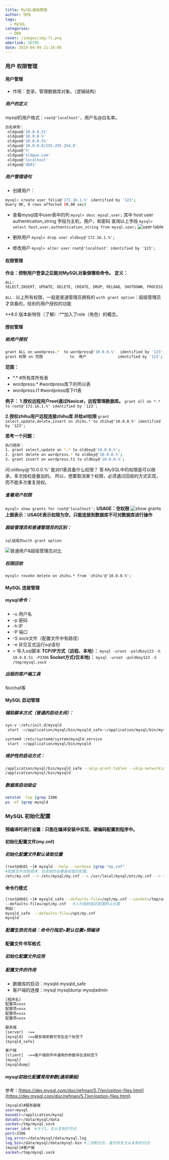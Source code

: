 ```yaml
---
title: MySQL基础管理
author: 饼铛
tags:
  - MySQL
categories:
  - DBA
cover: /images/img-71.png
abbrlink: 26795
date: 2019-04-09 21:16:00
---
```

### 用户 权限管理
#### 用户管理
- 作用：登录，管理数据库对象。（逻辑结构）

##### 用户的定义
mysql的用户格式：`root@'localhost'`，用户名@白名单。
```bash
白名单例：
 oldguo@'10.0.0.51'
 oldguo@'10.0.0.%'
 oldguo@'10.0.0.5%'
 oldguo@'10.0.0.0/255.255.254.0'
 oldguo@'%'
 oldguo@'oldguo.com'
 oldguo@'localhost'
 oldguo@'db01'
```
##### 用户管理语句
- 创建用户：
```bash
mysql> create user felix@'172.16.1.%' identified by '123';
Query OK, 0 rows affected (0.00 sec)
```
- 查看mysql库中user表中的列
`mysql> desc mysql.user;`
其中 host     user  authentication_string
    字段为主机，用户，和密码
查询以上字段
`mysql> select host,user,authentication_string from mysql.user;`
![user table](/images/img-14.png)
- 删除用户
`mysql> drop user oldboy@'172.16.1.%';`

- 修改用户
`mysql> alter user root@'localhost' identified by '123';`

#### 权限管理
**作业：控制用户登录之后能对MySQL对象做哪些命令。**
**定义：**
```bash
ALL:
SELECT,INSERT, UPDATE, DELETE, CREATE, DROP, RELOAD, SHUTDOWN, PROCESS, FILE, REFERENCES, INDEX, ALTER, SHOW DATABASES, SUPER, CREATE TEMPORARY TABLES, LOCK TABLES, EXECUTE, REPLICATION SLAVE, REPLICATION CLIENT, CREATE VIEW, SHOW VIEW, CREATE ROUTINE, ALTER ROUTINE, CREATE USER, EVENT, TRIGGER, CREATE TABLESPACE
```
`ALL` : 以上所有权限，一般是普通管理员拥有的
`with grant option`：超级管理员才具备的，给别的用户授权的功能

**8.0 版本新特性（了解）:**加入了role（角色）的概念。

#### 授权管理
##### 给用户授权
```bash
grant ALL on woedpress.*  to wordpress@'10.0.0.%'  identified by '123';
grant 权限 on 范围            to  用户              identified by '123';
```
**范围：**
- \*.\*    #所有库所有表
- wordpress.\*   #wordpress库下的所以表
- wordpress.t1  #wordpress库下t1表

**例子：**
**1.授权远程用户root通过Navicat，远程管理数据库。**
`grant all on *.* to root@'172.16.1.%' identified by '123';`

**2.授权zhihu用户远程连接zhihu库 并给all权限**
`grant select,update,delete,insert on zhihu.* to zhihu@'10.0.0.%' identified by '123';`

**思考一个问题：**
```bash
执行顺序：
1. grant select,update on *.* to oldboy@'10.0.0.%';
2. grant delete on wordpress.* to oldboy@'10.0.0.%';
3. grant insert on wordpress.t1 to oldboy@'10.0.0.%';
```
问:oldboy@'10.0.0.%' 能对t1表具备什么权限？
答:MySQL中的权限是可以继承，多次授权是叠加的。
所以，想要取消某个权限，必须通过回收的方式实现，而不能多次重复授权。

##### 查看用户权限
`mysql> show grants for root@'localhost';`
**USAGE：空权限**
![show grants](/images/img-15.png)
**上图表示：USAGE表示权限为空，只能连接到数据库不可对数据库进行操作**

##### 超级管理员和普通管理员的区别：
`sql结尾的with grant option`

![普通用户&超级管理员对比](/images/img-16.png)
##### 权限回收
`mysql> revoke delete on zhihu.* from 'zhihu'@'10.0.0.%';`
#### MySQL 连接管理
##### mysql命令：
- -u  用户名
- -p  密码
- -h  IP
- -P  端口
- -S  sock文件（配置文件中有路径）
- -e  非交互式运行sql语句
- <  导入sql脚本
**TCP/IP方式（远程、本地）：**
`mysql -uroot -poldboy123 -h 10.0.0.51 -P3306`
**Socket方式(仅本地)：**
`mysql -uroot -poldboy123 -S /tmp/mysql.sock`

##### 远程的客户端工具
Nvichat等

#### MySQL 启动管理
##### 辅助脚本方式（普通的启动关闭）：
```bash
sys-v :/etc/init.d/mysqld
 start ->/application/mysql/bin/mysqld_safe->/application/mysql/bin/mysqld

systemd :/etc/systemd/system/mysqld.service
 start ->/application/mysql/bin/mysqld
```
##### 维护性的启动方式：
```bash
/application/mysql/bin/mysqld_safe --skip-grant-tables --skip-networking &
/application/mysql/bin/mysqld
```
##### 数据库启动验证
```bash
netstat -lnp |grep 3306
ps -ef |grep mysqld
```
### MySQL 初始化配置
#### 预编译时进行设置：只能在编译安装中实现，硬编码配置到程序中。

#### 初始化配置文件(my.cnf)
##### 初始化配置文件默认读取位置
```bash
[root@db01 ~]# mysqld --help --verbose |grep "my.cnf"
#配置文件读取顺序，后读取的会覆盖前面的配置。
/etc/my.cnf --> /etc/mysql/my.cnf --> /usr/local/mysql/etc/my.cnf --> ~/.my.cnf
```


#### 命令行模式
```bash
[root@db01 ~]# mysqld_safe --defaults-file=/opt/my.cnf --socket=/tmp/asdad &
--defaults-file=/opt/my.cnf   #人为强制指定配置默认位置
例如：
mysqld_safe  --defaults-file=/opt/my.cnf 
mysqld
```
##### 配置生效优先级：命令行指定>默认位置>预编译

#### 配置文件书写格式 
##### 初始化配置文件应用
##### 配置文件的作用 
- 数据库的启动：mysqld  mysqld_safe    
- 客户端的连接：mysql  mysqldump  mysqladmin 
```bash
[程序名]
配置项=xxx
配置项=xxx
配置项=xxx
配置项=xxx

服务端
[server]  <==
[mysqld]  <==服务端参数可写在这个标签下
[mysqld_safe]

客户端 
[client]  <==客户端软件中通用的参数写在该标签下
[mysql]
[mysqldump]
```

##### mysql初始化配置常用参数(通用模板)
参考：[https://dev.mysql.com/doc/refman/5.7/en/option-files.html](https://dev.mysql.com/doc/refman/5.7/en/option-files.html)
```bash
[mysqld]#服务器端
user=mysql
basedir=/application/mysql
datadir=/data/mysql/data 
socket=/tmp/mysql.sock 
server_id=6  #大于1，主从复制的节点
port=3306
log_error=/data/mysql/data/mysql.log 
log_bin=/data/mysql/data/mysql-bin #二进制日志，备份恢复主从复制的日志
[mysql]#客户端
socket=/tmp/mysql.sock
```
